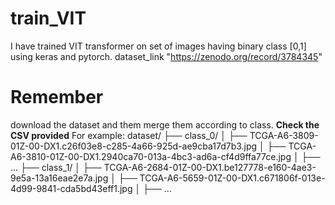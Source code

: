 # train_VIT
I have trained VIT transformer on set of images having binary class [0,1] using keras and pytorch.
dataset_link "https://zenodo.org/record/3784345"
# Remember
download the dataset and them merge them according to class. **Check the CSV provided** For example:
dataset/
├── class_0/
│   ├── TCGA-A6-3809-01Z-00-DX1.c26f03e8-c285-4a66-925d-ae9cba17d7b3.jpg
│   ├── TCGA-A6-3810-01Z-00-DX1.2940ca70-013a-4bc3-ad6a-cf4d9ffa77ce.jpg
│   ├── ...
├── class_1/
│   ├── TCGA-A6-2684-01Z-00-DX1.be127778-e160-4ae3-9e5a-13a16eae2e7a.jpg
│   ├── TCGA-A6-5659-01Z-00-DX1.c671806f-013e-4d99-9841-cda5bd43eff1.jpg
│   ├── ...
